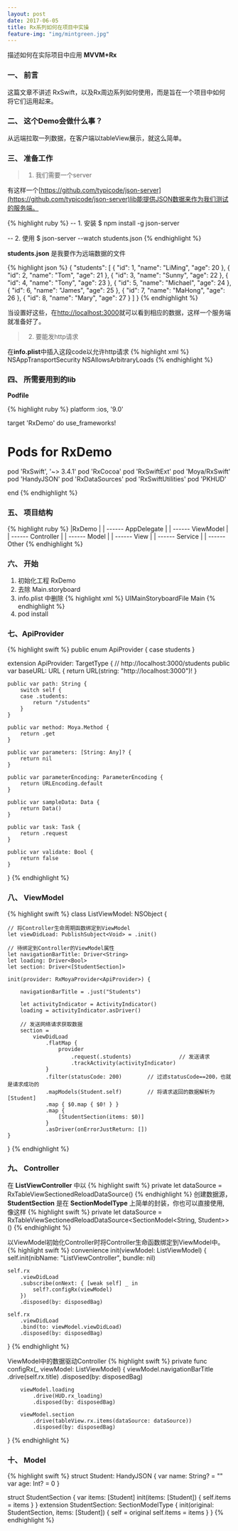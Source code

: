 ```yaml
---
layout: post
date: 2017-06-05
title: Rx系列如何在项目中实操
feature-img: "img/mintgreen.jpg"
---
```


描述如何在实际项目中应用 **MVVM+Rx**

### 一、 前言

这篇文章不讲述 RxSwift，以及Rx周边系列如何使用，而是旨在一个项目中如何将它们运用起来。

### 二、 这个Demo会做什么事？

从远端拉取一列数据，在客户端以tableView展示，就这么简单。

### 三、 准备工作

> 1. 我们需要一个server

有这样一个[https://github.com/typicode/json-server](https://github.com/typicode/json-server)lib能提供JSON数据来作为我们测试的服务端。

{% highlight ruby %}
-- 1. 安装
$ npm install -g json-server

-- 2. 使用
$ json-server --watch students.json
{% endhighlight %}

**students.json** 是我要作为远端数据的文件

{% highlight json %}
{
  "students": [
    { "id": 1, "name": "LiMing", "age": 20 },
    { "id": 2, "name": "Tom", "age": 21 },
    { "id": 3, "name": "Sunny", "age": 22 },
    { "id": 4, "name": "Tony", "age": 23 },
    { "id": 5, "name": "Michael", "age": 24 },
    { "id": 6, "name": "James", "age": 25 },
    { "id": 7, "name": "MaHong", "age": 26 },
    { "id": 8, "name": "Mary", "age": 27 }
  ]
}
{% endhighlight %}

当设置好这些，在[http://localhost:3000](http://localhost:3000)就可以看到相应的数据，这样一个服务端就准备好了。

> 2. 要能发http请求

在**info.plist**中插入这段code以允许http请求
{% highlight xml %}
<key>NSAppTransportSecurity</key>
   <dict>
       <key>NSAllowsArbitraryLoads</key>
       <true/>
   </dict>
{% endhighlight %}

### 四、 所需要用到的lib

**Podfile**

{% highlight ruby %}
platform :ios, '9.0'

target 'RxDemo' do
 use_frameworks!

 # Pods for RxDemo
 pod 'RxSwift', '~> 3.4.1'
 pod 'RxCocoa'
 pod 'RxSwiftExt'
 pod 'Moya/RxSwift'
 pod 'HandyJSON'
 pod 'RxDataSources'
 pod 'RxSwiftUtilities'
 pod 'PKHUD'

end
{% endhighlight %}

### 五、 项目结构

{% highlight ruby %}
|RxDemo
   |
   | ------ AppDelegate
   |
   | ------ ViewModel
   |
   | ------ Controller
   |
   | ------ Model
   |
   | ------ View
   |
   | ------ Service
   |
   | ------ Other
{% endhighlight %}

### 六、 开始

1. 初始化工程 RxDemo
2. 去除 Main.storyboard
3. info.plist 中删除
  {% highlight xml %}
  <key>UIMainStoryboardFile</key>
    <string>Main</string>
  {% endhighlight %}
4. pod install

### 七、ApiProvider

{% highlight swift %}
public enum ApiProvider {
    case students
}

extension ApiProvider: TargetType {
    // http://localhost:3000/students
    public var baseURL: URL { return URL(string: "http://localhost:3000")! }

    public var path: String {
        switch self {
        case .students:
            return "/students"
        }
    }

    public var method: Moya.Method {
        return .get
    }

    public var parameters: [String: Any]? {
        return nil
    }

    public var parameterEncoding: ParameterEncoding {
        return URLEncoding.default
    }

    public var sampleData: Data {
        return Data()
    }

    public var task: Task {
        return .request
    }

    public var validate: Bool {
        return false
    }
}
{% endhighlight %}

### 八、 ViewModel

{% highlight swift %}
class ListViewModel: NSObject {

    // 将Controller生命周期函数绑定到ViewModel
    let viewDidLoad: PublishSubject<Void> = .init()

    // 待绑定到Controller的ViewModel属性
    let navigationBarTitle: Driver<String>
    let loading: Driver<Bool>
    let section: Driver<[StudentSection]>

    init(provider: RxMoyaProvider<ApiProvider>) {

        navigationBarTitle = .just("Students")

        let activityIndicator = ActivityIndicator()
        loading = activityIndicator.asDriver()

        // 发送网络请求获取数据
        section =
            viewDidLoad
                .flatMap {
                    provider
                        .request(.students)               // 发送请求
                        .trackActivity(activityIndicator)
                }
                .filter(statusCode: 200)        // 过滤statusCode==200，也就是请求成功的
                .mapModels(Student.self)        // 将请求返回的数据解析为 [Student]
                .map { $0.map { $0! } }
                .map {
                    [StudentSection(items: $0)]
                }
                .asDriver(onErrorJustReturn: [])
    }
}
{% endhighlight %}

### 九、 Controller

在 **ListViewController** 中以
{% highlight swift %}
private let dataSource = RxTableViewSectionedReloadDataSource<StudentSection>()
{% endhighlight %}
创建数据源，**StudentSection** 是在 **SectionModelType** 上简单的封装，你也可以直接使用, 像这样
{% highlight swift %}
private let dataSource = RxTableViewSectionedReloadDataSource<SectionModel<String, Student>>()
{% endhighlight %}

以ViewModel初始化Controller时将Controller生命函数绑定到ViewModel中。
{% highlight swift %}
convenience init(viewModel: ListViewModel) {
    self.init(nibName: "ListViewController", bundle: nil)

    self.rx
        .viewDidLoad
        .subscribe(onNext: { [weak self] _ in
            self?.configRx(viewModel)
        })
        .disposed(by: disposedBag)

    self.rx
        .viewDidLoad
        .bind(to: viewModel.viewDidLoad)
        .disposed(by: disposedBag)
}
{% endhighlight %}

ViewModel中的数据驱动Controller
{% highlight swift %}
private func configRx(_ viewModel: ListViewModel) {
        viewModel.navigationBarTitle
            .drive(self.rx.title)
            .disposed(by: disposedBag)

        viewModel.loading
            .drive(HUD.rx_loading)
            .disposed(by: disposedBag)

        viewModel.section
            .drive(tableView.rx.items(dataSource: dataSource))
            .disposed(by: disposedBag)
}
{% endhighlight %}

### 十、 Model

{% highlight swift %}
struct Student: HandyJSON {
    var name: String? = ""
    var age: Int? = 0
}

struct StudentSection {
    var items: [Student]
    init(items: [Student]) {
        self.items = items
    }
}
extension StudentSection: SectionModelType {
    init(original: StudentSection, items: [Student]) {
        self = original
        self.items = items
    }
}
{% endhighlight %}
